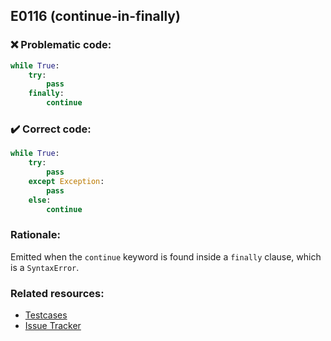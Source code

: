 ## E0116 (continue-in-finally)

### :x: Problematic code:

```python
while True:
    try:
        pass
    finally:
        continue
```

### :heavy_check_mark: Correct code:

```python
while True:
    try:
        pass
    except Exception:
        pass
    else:
        continue
```

### Rationale:

Emitted when the `continue` keyword is found inside a `finally` clause, which
is a `SyntaxError`.

### Related resources:

- [Testcases](https://github.com/PyCQA/pylint/blob/master/tests/functional/c/continue_in_finally.py)
- [Issue Tracker](https://github.com/PyCQA/pylint/issues?q=is%3Aissue+%22continue-in-finally%22+OR+%22E0116%22)
